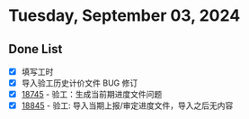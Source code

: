 # Tuesday, September 03, 2024

## Done List

- [x] 填写工时
- [x] 导入验工历史计价文件 BUG 修订
- [x] [18745](http://49.4.7.28:8081/task-view-18745.html) - 验工：生成当前期进度文件问题
- [x] [18845](http://49.4.7.28:8081/task-view-18845.html) - 验工: 导入当期上报/审定进度文件，导入之后无内容
